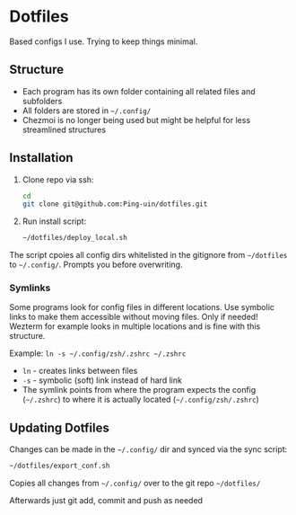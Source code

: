 # Dotfiles

Based configs I use. Trying to keep things minimal.

## Structure

- Each program has its own folder containing all related files and subfolders
- All folders are stored in `~/.config/`
- Chezmoi is no longer being used but might be helpful for less streamlined structures

## Installation

1. Clone repo via ssh:
   ```bash
   cd
   git clone git@github.com:Ping-uin/dotfiles.git
   ```

2. Run install script:
   ```bash
   ~/dotfiles/deploy_local.sh
   ```

The script cpoies all config dirs whitelisted in the gitignore from `~/dotfiles` to `~/.config/`. Prompts you before overwriting.

### Symlinks

Some programs look for config files in different locations. Use symbolic links to make them accessible without moving files. Only if needed! Wezterm for example looks in multiple locations and is fine with this structure.

Example: `ln -s ~/.config/zsh/.zshrc ~/.zshrc`

- `ln` - creates links between files
- `-s` - symbolic (soft) link instead of hard link
- The symlink points from where the program expects the config (`~/.zshrc`) to where it is actually located (`~/.config/zsh/.zshrc`)

## Updating Dotfiles

Changes can be made in the `~/.config/` dir and synced via the sync script:

```bash
~/dotfiles/export_conf.sh
```

Copies all changes from `~/.config/` over to the git repo `~/dotfiles/`

Afterwards just git add, commit and push as needed
